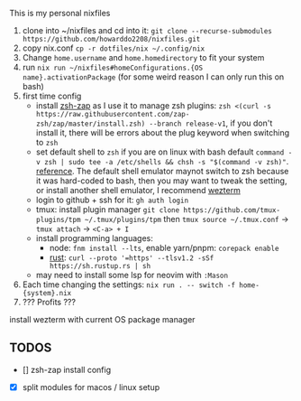This is my personal nixfiles

1. clone into ~/nixfiles and cd into it: `git clone --recurse-submodules https://github.com/howarddo2208/nixfiles.git`
2. copy nix.conf `cp -r dotfiles/nix ~/.config/nix`
3. Change `home.username` and `home.homedirectory` to fit your system
4. run `nix run ~/nixfiles#homeConfigurations.{OS name}.activationPackage` (for some weird reason I can only run this on bash)
5. first time config
    - install [zsh-zap](https://github.com/zap-zsh/zap) as I use it to manage zsh plugins: `zsh <(curl -s https://raw.githubusercontent.com/zap-zsh/zap/master/install.zsh) --branch release-v1`, if you don't install it, there will be errors about the plug keyword when switching to `zsh`
    - set default shell to `zsh` if you are on linux with bash default `command -v zsh | sudo tee -a /etc/shells && chsh -s "$(command -v zsh)"`. [reference](https://unix.stackexchange.com/questions/111365/how-to-change-default-shell-to-zsh-chsh-says-invalid-shell). The default shell emulator maynot switch to zsh because it was hard-coded to bash, then you may want to tweak the setting, or install another shell emulator, I recommend [wezterm](https://github.com/wez/wezterm) 
    - login to github + ssh for it: `gh auth login`
    - tmux: install plugin manager `git clone https://github.com/tmux-plugins/tpm ~/.tmux/plugins/tpm` then `tmux source ~/.tmux.conf` -> `tmux attach` -> `<C-a> + I`
    - install programming languages:
        - node: `fnm install --lts`, enable yarn/pnpm: `corepack enable`
        - [rust](https://www.rust-lang.org/tools/install): `curl --proto '=https' --tlsv1.2 -sSf https://sh.rustup.rs | sh`
    - may need to install some lsp for neovim with `:Mason`
6. Each time changing the settings: `nix run . -- switch -f home-{system}.nix`
7. ??? Profits ???

install wezterm with current OS package manager
## TODOS
- [] zsh-zap install config
- [x] split modules for macos / linux setup
